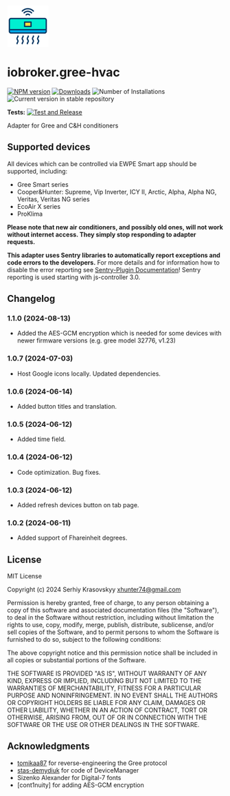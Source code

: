 ![Logo](admin/air-conditioner.png)
# iobroker.gree-hvac

[![NPM version](https://img.shields.io/npm/v/iobroker.gree-hvac.svg)](https://www.npmjs.com/package/iobroker.gree-hvac)
[![Downloads](https://img.shields.io/npm/dm/iobroker.gree-hvac.svg)](https://www.npmjs.com/package/iobroker.gree-hvac)
![Number of Installations](https://iobroker.live/badges/template-installed.svg)
![Current version in stable repository](https://iobroker.live/badges/gree-hvac-stable.svg)

**Tests:** [![Test and Release](https://github.com/xhunter74/ioBroker.gree-hvac/actions/workflows/test-and-release.yml/badge.svg)](https://github.com/xhunter74/ioBroker.gree-hvac/actions/workflows/test-and-release.yml)

Adapter for Gree and C&amp;H conditioners

## Supported devices
All devices which can be controlled via EWPE Smart app should be supported, including:

- Gree Smart series
- Cooper&Hunter: Supreme, Vip Inverter, ICY II, Arctic, Alpha, Alpha NG, Veritas, Veritas NG series
- EcoAir X series
- ProKlima

**Please note that new air conditioners, and possibly old ones, will not work without internet access. They simply stop responding to adapter requests.**

**This adapter uses Sentry libraries to automatically report exceptions and code errors to the developers.** For more details and for information how to disable the error reporting see [Sentry-Plugin Documentation](https://github.com/ioBroker/plugin-sentry#plugin-sentry)! Sentry reporting is used starting with js-controller 3.0.

## Changelog
### 1.1.0 (2024-08-13)
 - Added the AES-GCM encryption which is needed for some devices with newer firmware versions (e.g. gree model 32776, v1.23)
### 1.0.7 (2024-07-03)
 - Host Google icons locally. Updated dependencies.
### 1.0.6 (2024-06-14)
 - Added button titles and translation.
### 1.0.5 (2024-06-12)
 - Added time field.
### 1.0.4 (2024-06-12)
 - Code optimization. Bug fixes.
### 1.0.3 (2024-06-12)
 - Added refresh devices button on tab page.
### 1.0.2 (2024-06-11)
 - Added support of Fhareinheit degrees.

## License
MIT License

Copyright (c) 2024 Serhiy Krasovskyy xhunter74@gmail.com

Permission is hereby granted, free of charge, to any person obtaining a copy
of this software and associated documentation files (the "Software"), to deal
in the Software without restriction, including without limitation the rights
to use, copy, modify, merge, publish, distribute, sublicense, and/or sell
copies of the Software, and to permit persons to whom the Software is
furnished to do so, subject to the following conditions:

The above copyright notice and this permission notice shall be included in all
copies or substantial portions of the Software.

THE SOFTWARE IS PROVIDED "AS IS", WITHOUT WARRANTY OF ANY KIND, EXPRESS OR
IMPLIED, INCLUDING BUT NOT LIMITED TO THE WARRANTIES OF MERCHANTABILITY,
FITNESS FOR A PARTICULAR PURPOSE AND NONINFRINGEMENT. IN NO EVENT SHALL THE
AUTHORS OR COPYRIGHT HOLDERS BE LIABLE FOR ANY CLAIM, DAMAGES OR OTHER
LIABILITY, WHETHER IN AN ACTION OF CONTRACT, TORT OR OTHERWISE, ARISING FROM,
OUT OF OR IN CONNECTION WITH THE SOFTWARE OR THE USE OR OTHER DEALINGS IN THE
SOFTWARE.

## Acknowledgments
- [tomikaa87](https://github.com/tomikaa87) for reverse-engineering the Gree protocol
- [stas-demydiuk](https://github.com/stas-demydiuk) for code of DeviceManager
- Sizenko Alexander for Digital-7 fonts
- [cont1nuity] for adding AES-GCM encryption
